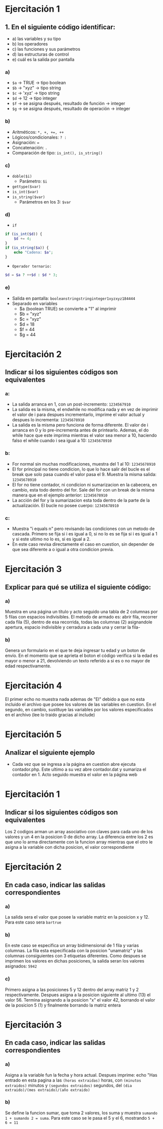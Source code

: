
# Ejercitación 1

## 1. En el siguiente código identificar:
- a) las variables y su tipo
- b) los operadores
- c) las funciones y sus parámetros
- d) las estructuras de control
- e) cuál es la salida por pantalla

### a) 
- `$a` → TRUE → tipo boolean
- `$b` → "xyz" → tipo string
- `$c` → 'xyz' → tipo string
- `$d` → 12 → tipo integer
- `$f` → se asigna después, resultado de función → integer
- `$g` → se asigna después, resultado de operación → integer

### b)
- Aritméticos: `*, +, +=, ++`
- Lógicos/condicionales: `? :`
- Asignación: `=`
- Concatenación: `.`
- Comparación de tipo: `is_int(), is_string()`

### c)
- `doble($i)`
    - Parámetro: `$i`
- `gettype($var)`
- `is_int($var)`
- `is_string($var)`
    - Parámetros en los 3: `$var`

### d)
- `if`
```php
if (is_int($d)) {
    $d += 4;
}
if (is_string($a)) {
    echo "Cadena: $a";
}
```

- `Operador ternario:`
```php
$d = $a ? ++$d : $d * 3;
```

### e)
- Salida en pantalla:
`booleanstringstringinteger1xyzxyz184444`
- Separado en variables
    - $a (boolean TRUE) se convierte a "1" al imprimir
    - $b = "xyz"
    - $c = "xyz"
    - $d = 18
    - $f = 44
    - $g = 44

# Ejercitación 2

## Indicar si los siguientes códigos son equivalentes
### a:
- La salida arranca en 1, con un post-incremento: `1234567910`
- La salida es la misma, el endwhile no modifica nada y en vez de imprimir el valor de i para despues incrementarlo, imprime el valor actual y despues lo incrementa: `12345678910`
- La salida es la misma pero funciona de forma diferente. El valor de i arranca en 0 y lo pre-incrementa antes de printearlo. Ademas, el do while hace que este imprima mientras el valor sea menor a 10, haciendo falso el while cuando i sea igual a 10: `12345678910`
### b:
- For normal sin muchas modificaciones, muestra del 1 al 10: `12345678910`
- El for principal no tiene condicion, lo que lo hace salir del bucle es el break que solo pasa cuando el valor pasa el 9. Muestra la misma salida: `12345678910`
- El for no tiene contador, ni condicion ni sumarizacion en la cabecera, en cambio, esta todo dentro del for. Sale del for con un break de la misma manera que en el ejemplo anterior: `12345678910`
- La acción del for y la sumarizacion esta toda dentro de la parte de la actualización. El bucle no posee cuerpo: `12345678910`
### c:
- Muestra "i equals n" pero revisando las condiciones con un metodo de cascada. Primero se fija si i es igual a 0, si no lo es se fija si i es igual a 1 y si este ultimo no lo es, si es igual a 2.
- En este caso revisa directamente el caso en cuestion, sin depender de que sea diferente a o igual a otra condicion previa.

# Ejercitación 3

## Explicar para qué se utiliza el siguiente código:
### a) 
Muestra en una página un título y acto seguido una tabla de 2 columnas por 5 filas con espacios indivisibles. El metodo de armado es: abrir fila, recorrer cada fila (5), dentro de esa recorrida, todas las columnas (2) asignandole apertura, espacio indivisible y cerradura a cada una y cerrar la fila-
### b) 
Genera un formulario en el que te deja ingresar tu edad y un boton de envío. En el momento que se aprieta el boton el código verifica si la edad es mayor o menor a 21, devolviendo un texto referido a si es o no mayor de edad respectivamente.

# Ejercitación 4
El primer echo no muestra nada ademas de "El" debido a que no esta incluido el archivo que posee los valores de las variables en cuestion. En el segundo, en cambio, sustituye las variables por los valores especificados en el archivo (lee lo traido gracias al include)

# Ejercitación 5
## Analizar el siguiente ejemplo
- Cada vez que se ingresa a la página en cuestion abre ejecuta contador.php. Este ultimo a su vez abre contador.dat y sumariza el contador en 1. Acto seguido muestra el valor en la página web


# Ejercitación 1
## Indicar si los siguientes códigos son equivalentes
Los 2 codigos arman un array asociativo con claves para cada uno de los valores y un 4 en la posicion 0 de dicho array. La diferencia entre los 2 es que uno lo arma directamente con la funcion array mientras que el otro le asigna a la variable con dicha posicion, el valor correspondiente

# Ejercitación 2
## En cada caso, indicar las salidas correspondientes
### a)
La salida sera el valor que posee la variable matriz en la posicion x y 12. Para este caso sera `bartrue`
### b)
En este caso se especifica un array bidimensional de 1 fila y varias columnas. La fila esta especificada con la posicion "unamatriz" y las columnas consiguientes con 3 etiquetas diferentes. Como despues se imprimen los valores en dichas posiciones, la salida seran los valores asignados: `5942`
### c)
Primero asigna a las posiciones 5 y 12 dentro del array matriz 1 y 2 respectivamente. Despues asigna a la posicion siguiente al ultimo (13) el valor 56. Termina asignando a la posicion "x" el valor 42, borrando el valor de la posicion 5 (1) y finalmente borrando la matriz entera

# Ejercitación 3
## En cada caso, indicar las salidas correspondientes
### a)
Asigna a la variable fun la fecha y hora actual. Despues imprime: echo "Has entrado en esta pagina a las `(horas extraidas)` horas, con `(minutos extraidos)` minutos y `(segundos extraidos)` segundos, del `(dia extraido)/(mes extraido)/(año extraido)`
### b)
Se define la funcion sumar, que toma 2 valores, los suma y muestra `sumando 1 + sumando 2 = suma`. Para este caso se le pasa el 5 y el 6, mostrando `5 + 6 = 11`